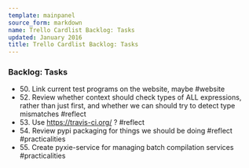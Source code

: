 ```yaml
---
template: mainpanel
source_form: markdown
name: Trello Cardlist Backlog: Tasks
updated: January 2016
title: Trello Cardlist Backlog: Tasks
---
```

### Backlog: Tasks

* 50\. Link current test programs on the website, maybe #website
* 52\. Review whether context should check types of ALL expressions, rather than just first, and whether we can should try to detect type mismatches #reflect
* 53\. Use https://travis-ci.org/ ? #reflect
* 54\. Review pypi packaging for things we should be doing #reflect #practicalities
* 55\. Create pyxie-service for managing batch compilation services #practicalities
